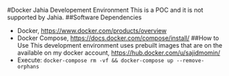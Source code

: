 #Docker Jahia Developement Environment
This is a POC and it is not supported by Jahia.
##Software Dependencies
* Docker, https://www.docker.com/products/overview
* Docker Compose, https://docs.docker.com/compose/install/
##How to Use
This development environment uses prebuilt images that are on the available on my docker account, https://hub.docker.com/u/sajidmomin/
* Execute: `docker-compose rm -vf && docker-compose up --remove-orphans`